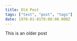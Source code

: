 ```yaml
---
title: Old Post
tags: ["test", "post", "tags"]
date: 1970-01-01T0:00:00.000Z
---
```


This is an older post
